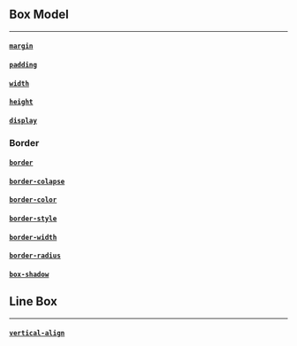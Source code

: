## Box Model
---

#### [`margin`](https://developer.mozilla.org/en-US/docs/Web/CSS/margin)

#### [`padding`](https://developer.mozilla.org/en-US/docs/Web/CSS/padding)

#### [`width`](https://developer.mozilla.org/en-US/docs/Web/CSS/width)

#### [`height`](https://developer.mozilla.org/en-US/docs/Web/CSS/height)

#### [`display`](https://developer.mozilla.org/en-US/docs/Web/CSS/display)

### Border

#### [`border`](https://developer.mozilla.org/en-US/docs/Web/CSS/border)

#### [`border-colapse`](https://developer.mozilla.org/en-US/docs/Web/CSS/border-colapse)

#### [`border-color`](https://developer.mozilla.org/en-US/docs/Web/CSS/border-color)

#### [`border-style`](https://developer.mozilla.org/en-US/docs/Web/CSS/border-style)

#### [`border-width`](https://developer.mozilla.org/en-US/docs/Web/CSS/border-width)

#### [`border-radius`](https://developer.mozilla.org/en-US/docs/Web/CSS/border-radius)

#### [`box-shadow`](https://developer.mozilla.org/en-US/docs/Web/CSS/box-shadow)

## Line Box
---

#### [`vertical-align`](https://developer.mozilla.org/en-US/docs/Web/CSS/vertical-align)
